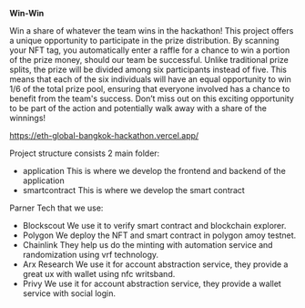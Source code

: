 **Win-Win**

Win a share of whatever the team wins in the hackathon! This project offers a unique opportunity to participate in the prize distribution. By scanning your NFT tag, you automatically enter a raffle for a chance to win a portion of the prize money, should our team be successful. Unlike traditional prize splits, the prize will be divided among six participants instead of five. This means that each of the six individuals will have an equal opportunity to win 1/6 of the total prize pool, ensuring that everyone involved has a chance to benefit from the team's success. Don’t miss out on this exciting opportunity to be part of the action and potentially walk away with a share of the winnings!

https://eth-global-bangkok-hackathon.vercel.app/

Project structure consists 2 main folder:
- application
  This is where we develop the frontend and backend of the application
- smartcontract
  This is where we develop the smart contract

Parner Tech that we use:
- Blockscout
  We use it to verify smart contract and blockchain explorer.
- Polygon
  We deploy the NFT and smart contract in polygon amoy testnet.
- Chainlink
  They help us do the minting with automation service and randomization using vrf technology.
- Arx Research
  We use it for account abstraction service, they provide a great ux with wallet using nfc writsband.
- Privy
  We use it for account abstraction service, they provide a wallet service with social login.
